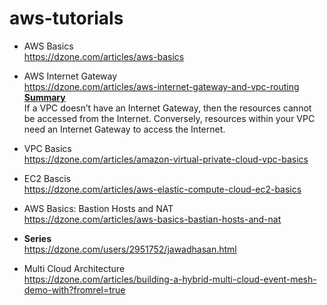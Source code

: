 # aws-tutorials
* AWS Basics <br/> https://dzone.com/articles/aws-basics
* AWS Internet Gateway <br/> https://dzone.com/articles/aws-internet-gateway-and-vpc-routing <br/>
  <ins>**Summary**</ins> <br/> If a VPC doesn’t have an Internet Gateway, then the resources cannot be accessed from the Internet. Conversely, resources within your VPC need an Internet Gateway to access the Internet.
* VPC Basics <br/> https://dzone.com/articles/amazon-virtual-private-cloud-vpc-basics
* EC2 Bascis <br/> https://dzone.com/articles/aws-elastic-compute-cloud-ec2-basics
* AWS Basics: Bastion Hosts and NAT </br> https://dzone.com/articles/aws-basics-bastian-hosts-and-nat


* **Series** <br> https://dzone.com/users/2951752/jawadhasan.html
* Multi Cloud Architecture <br/> https://dzone.com/articles/building-a-hybrid-multi-cloud-event-mesh-demo-with?fromrel=true

